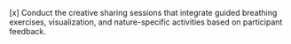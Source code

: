 [x] Conduct the creative sharing sessions that integrate guided breathing exercises, visualization, and nature-specific activities based on participant feedback.